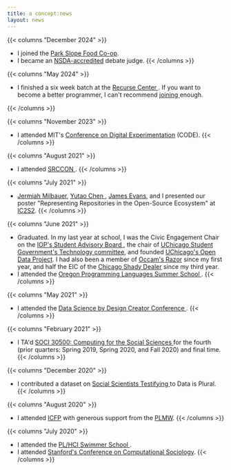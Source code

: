 ```yaml
---
title: a concept:news 
layout: news
---
```


{{< columns "December 2024" >}}
- I joined the [Park Slope Food Co-op](https://en.wikipedia.org/wiki/Park_Slope_Food_Coop). 
- I became an [NSDA-accredited](https://www.speechanddebate.org/learn/judge-accreditation/)  debate judge. 
{{< /columns >}}

{{< columns "May 2024" >}}
- I finished a six week batch at the <a href="https://www.recurse.com/" target="_blank"> Recurse Center </a>. If you want to become a better programmer, I can't recommend <a href="https://www.recurse.com/scout/click?t=8d2dd8a20d40e87db7c3b5bdf4274a66" target="_blank"> joining </a>  enough. 

{{< /columns >}}

{{< columns "November 2023" >}}
- I attended MIT's <a href="https://ide.mit.edu/wp-content/uploads/2023/06/CODE@MIT-2023-Agenda-V4-Final.pdf?x19853" target="_blank"> Conference on Digital Experimentation</a>  (CODE).
{{< /columns >}}

{{< columns "August 2021" >}}
- I attended <a href ="https://srccon.org/" target = "_blank"> SRCCON </a>. 
{{< /columns >}}


{{< columns "July 2021" >}}
- <a href="https://jeremiah.milbauer.info/" target="_blank">Jermiah Milbauer</a>, <a href="https://yu-tao-chen.com/" target="_blank">Yutao Chen </a>, <a href="https://macss.uchicago.edu/directory/James-Evans" target="_blank">James Evans</a>, and I presented our poster "Representing Repositories in the Open-Source Ecosystem" at <a href="https://ic2s2-2021.ethz.ch/" target="_blank">IC2S2</a>.
{{< /columns >}}

{{< columns "June 2021" >}}
- Graduated. In my last year at school, I was the Civic Engagement Chair on the <a href ="https://politics.uchicago.edu/about/student-advisory-board" target = "_blank">IOP's Student Advisory Board </a>, the chair of <a href="https://www.uchicagocollegecouncil.com/" target = "_blank">UChicago Student Government's Technology committee</a>, and founded <a href="https://github.com/UCOpenData" target = "_blank">UChicago's Open Data Project</a>. I had also been a member of <a href="https://occams.uchicago.edu/" target = "_blank">Occam's Razor</a> since my first year, and half the EIC of the <a href="https://chicagoshadydealer.com/" target = "_blank">Chicago Shady Dealer</a> since my third year.
- I attended the <a href="https://www.cs.uoregon.edu/research/summerschool/summer21/index.php" target = "_blank"> Oregon Programming Languages Summer School </a>.
{{< /columns >}}

{{< columns "May 2021" >}}
- I attended the <a href="http://datasciencebydesign.org/events#C4" target = "_blank"> Data Science by Design Creator Conference </a>. 
{{< /columns >}}

{{< columns "February 2021" >}}
- I TA'd <a href="https://cfss.uchicago.edu/" target="_blank"> SOCI 30500: Computing for the Social Sciences </a> for the fourth (prior quarters: Spring 2019, Spring 2020, and Fall 2020) and final time.
{{< /columns >}}

{{< columns "December 2020" >}}
- I contributed a dataset on <a href = "https://tinyletter.com/data-is-plural/letters/data-is-plural-2020-12-23-edition" target = "_blank"> Social Scientists Testifying </a> to Data is Plural.
{{< /columns >}}

{{< columns "August 2020" >}}
- I attended <a href ="https://icfp20.sigplan.org/venue/icfp-2020-venue" target = "_blank"> ICFP</a> with generous support from the <a href = "https://icfp20.sigplan.org/home/PLMW-icfp-2020?track=PLMW%20%40%20ICFP%20" target = "_blank"> PLMW</a>.
{{< /columns >}}

{{< columns "July 2020" >}}
- I attended the <a href="https://shriram.github.io/pl-hci-school-2020/" target = "_blank"> PL/HCI Swimmer School </a>.
- I attended <a href="https://iriss.stanford.edu/css/conferences/2020-conference-computational-sociology" target="_blank">Stanford's Conference on Computational Sociology</a>.
{{< /columns >}}
